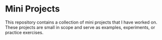 # Mini Projects

This repository contains a collection of mini projects that I have worked on.
These projects are small in scope and serve as examples, experiments, or practice exercises.
